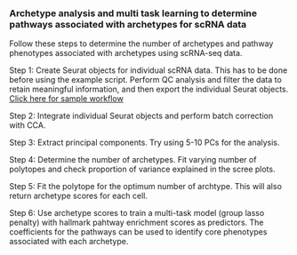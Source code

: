 ### Archetype analysis and multi task learning to determine pathways associated with archetypes for scRNA data

Follow these steps to determine the number of archetypes and pathway phenotypes associated with archetypes using scRNA-seq data. 

Step 1: Create Seurat objects for individual scRNA data. This has to be done before using the example script. Perform QC analysis and filter the data to retain meaningful information, and then export the individual Seurat objects. [Click here for sample workflow](https://github.com/U54Bioinformatics/02A_scRNAseq_Seurat)

Step 2: Integrate individual Seurat objects and perform batch correction with CCA. 

Step 3: Extract principal components. Try using 5-10 PCs for the analysis.  

Step 4: Determine the number of archetypes. Fit varying number of polytopes and check proportion of variance explained in the scree plots. 

Step 5: Fit the polytope for the optimum number of archtype. This will also return archetype scores for each cell. 

Step 6: Use archetype scores to train a multi-task model (group lasso penalty) with hallmark pahtway enrichment scores as predictors. The coefficients for the pathways can be used to identify core phenotypes associated with each archetype. 
